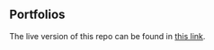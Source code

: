 ## Portfolios

The live version of this repo can be found in [this link](https://psybuglite.github.io/portfotlios).
